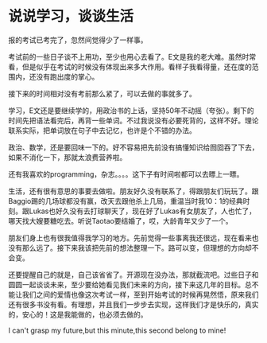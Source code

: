 说说学习，谈谈生活
=====

报的考试已考完了，忽然间觉得少了一样事。

考试前的一些日子谈不上用功，至少也用心去看了。E文是我的老大难。虽然时常看，但是似乎在考试的时候没有体现出来多大作用。看样子我看得量，还在度的范围内，还没有跑出度的掌心。

接下来的时间相对没有考前那么紧了，可以去做的事就多了。

学习，E文还是要继续学的，用政治书的上话，坚持50年不动摇（夸张）。剩下的时间先把语法看完后，再背一些单词。不过我说没有必要死背的，这样不好。理论联系实际，把单词放在句子中去记忆，也许是个不错的办法。

政治、数学，还是要回味一下的。好不容易把先前没有搞懂知识给囫囵吞了下去，如果不消化一下，那就太浪费营养啦。

还有我喜欢的programming，杂志。。。。这下子有时间啦都可以去瞟上一瞟。

生活，还有很有意思的事要去做啦。朋友好久没有联系了，得跟朋友们玩玩了。跟Baggio踢的几场球都没有赢，改天去跟他杀上几局，重温当时我10：1的经典时刻。跟Lukas也好久没有去打球聊天了，现在好了Lukas有女朋友了，人也忙了，哪天找大嫂要糖吃去。听说Taotao要结婚了，哎，大龄青年又少了一个。

朋友们身上也有很我值得我学习的地方。先前觉得一些事离我还很远，现在看来也没有那么远了。接下来我该把先前的想法整理一下。路可以变，但理想的方向却不会变。

还要提醒自己的就是，自己该省省了。开源现在没办法，那就截流吧。过些日子和圆圆一起谈谈未来，至少要给她看见我们未来的方向，接下来这几年的目标。总不能让我们之间的爱情也像这次考试一样，至到开始考试的时候再晃然悟，原来我们还有很多书没有看。有理想，并且我们一步步去实现，这样我们才是快乐的，真实的，安心的！这是我能做的，也必须去做的。

I can't grasp my future,but this minute,this second belong to mine!
